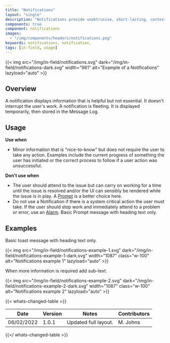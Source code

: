 ```yaml
---
title: "Notifications"
layout: "single"
description: "Notifications provide unobtrusive, short-lasting, contextual feedback to the user."
components: true
component: notifications
images:
  - "/img/components/headers/notifications.png"
keywords: notifications, notification,
tags: [in-field, usage]
---
```


{{< img src="/img/in-field/notifications.svg" dark="/img/in-field/notifications-dark.svg" width="961" alt="Example of a Notifications" lazyload="auto" >}}

## Overview

A notification displays information that is helpful but not essential. It doesn't interrupt the user's work. A notification is fleeting. It is displayed temporarily, then stored in the Message Log.

## Usage

**Use when**

- Minor information that is "nice-to-know" but does not require the user to take any action. Examples include the current progress of something the user has initiated or the correct process to follow if a user action was unsuccessful.

**Don't use when**

- The user should attend to the issue but can carry on working for a time until the issue is resolved and/or the UI can sensibly be rendered while the issue is in play. A [Prompt](/components/in-field/prompt/) is a better choice here.
- Do not use a Notification if there is a system critical action the user must take. If the user should stop work and immediately attend to a problem or error, use an [Alarm](/components/in-field/alarms/). Basic Prompt message with heading text only.

## Examples

Basic toast message with heading text only.

{{< img src="/img/in-field/notifications-example-1.svg" dark="/img/in-field/notifications-example-1-dark.svg" width="1087" class="w-100" alt="Notifications example 1" lazyload="auto" >}}

When more information is required add sub-text.

{{< img src="/img/in-field/notifications-example-2.svg" dark="/img/in-field/notifications-example-2-dark.svg" width="1087" class="w-100" alt="Notifications example 2" lazyload="auto" >}}

{{< whats-changed-table >}}

| Date       | Version | Notes                | Contributors |
| ---------- | ------- | -------------------- | ------------ |
| 06/02/2022 | 1.0.1   | Updated full layout. | M. Johns     |

{{</ whats-changed-table >}}
